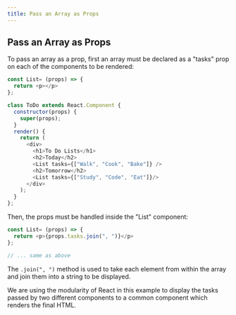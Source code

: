```yaml
---
title: Pass an Array as Props
---
```

## Pass an Array as Props

To pass an array as a prop, first an array must be declared as a "tasks" prop on each of the components to be rendered:

```javascript
const List= (props) => {
  return <p></p>
};

class ToDo extends React.Component {
  constructor(props) {
    super(props);
  }
  render() {
    return (
      <div>
        <h1>To Do Lists</h1>
        <h2>Today</h2>
        <List tasks={["Walk", "Cook", "Bake"]} />
        <h2>Tomorrow</h2>
        <List tasks={["Study", "Code", "Eat"]}/>
      </div>
    );
  }
};
```

Then, the props must be handled inside the "List" component:

```javascript
const List= (props) => {
  return <p>{props.tasks.join(", ")}</p>
};

// ... same as above
```

The `.join(", ")` method is used to take each element from within the array and join them into a string to be displayed.

We are using the modularity of React in this example to display the tasks passed by two different components to a common component which renders the final HTML.

<!-- The article goes here, in GitHub-flavored Markdown. Feel free to add YouTube videos, images, and CodePen/JSBin embeds  -->
